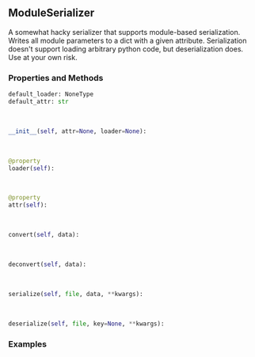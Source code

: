 ## <a id="McUtils.McUtils.Scaffolding.Serializers.ModuleSerializer">ModuleSerializer</a>
A somewhat hacky serializer that supports module-based serialization.
Writes all module parameters to a dict with a given attribute.
Serialization doesn't support loading arbitrary python code, but deserialization does.
Use at your own risk.

### Properties and Methods
```python
default_loader: NoneType
default_attr: str
```
<a id="McUtils.McUtils.Scaffolding.Serializers.ModuleSerializer.__init__" class="docs-object-method">&nbsp;</a>
```python
__init__(self, attr=None, loader=None): 
```

<a id="McUtils.McUtils.Scaffolding.Serializers.ModuleSerializer.loader" class="docs-object-method">&nbsp;</a>
```python
@property
loader(self): 
```

<a id="McUtils.McUtils.Scaffolding.Serializers.ModuleSerializer.attr" class="docs-object-method">&nbsp;</a>
```python
@property
attr(self): 
```

<a id="McUtils.McUtils.Scaffolding.Serializers.ModuleSerializer.convert" class="docs-object-method">&nbsp;</a>
```python
convert(self, data): 
```

<a id="McUtils.McUtils.Scaffolding.Serializers.ModuleSerializer.deconvert" class="docs-object-method">&nbsp;</a>
```python
deconvert(self, data): 
```

<a id="McUtils.McUtils.Scaffolding.Serializers.ModuleSerializer.serialize" class="docs-object-method">&nbsp;</a>
```python
serialize(self, file, data, **kwargs): 
```

<a id="McUtils.McUtils.Scaffolding.Serializers.ModuleSerializer.deserialize" class="docs-object-method">&nbsp;</a>
```python
deserialize(self, file, key=None, **kwargs): 
```

### Examples


